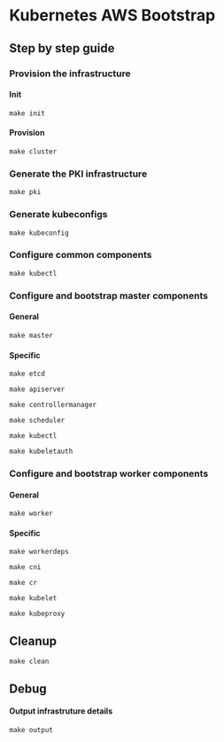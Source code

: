 # Kubernetes AWS Bootstrap

## Step by step guide

### Provision the infrastructure

#### Init

`make init`

#### Provision

`make cluster`

### Generate the PKI infrastructure

`make pki`

### Generate kubeconfigs

`make kubeconfig`

### Configure common components

`make kubectl`

### Configure and bootstrap master components

#### General

`make master`

#### Specific

`make etcd`

`make apiserver`

`make controllermanager`

`make scheduler`

`make kubectl`

`make kubeletauth`

### Configure and bootstrap worker components

#### General

`make worker`

#### Specific

`make workerdeps`

`make cni`

`make cr`

`make kubelet`

`make kubeproxy`

## Cleanup

`make clean`

## Debug

#### Output infrastruture details

`make output`
